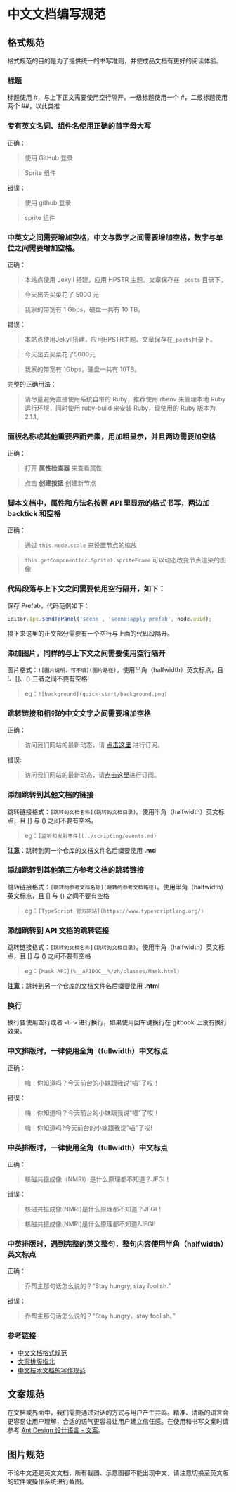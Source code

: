 # 中文文档编写规范

## 格式规范

格式规范的目的是为了提供统一的书写准则，并使成品文档有更好的阅读体验。

### 标题

标题使用 #，与上下正文需要使用空行隔开。一级标题使用一个 #，二级标题使用两个 ##，以此类推

### 专有英文名词、组件名使用正确的首字母大写

正确：

> 使用 GitHub 登录

> Sprite 组件

错误：

> 使用 github 登录

> sprite 组件

### 中英文之间需要增加空格，中文与数字之间需要增加空格，数字与单位之间需要增加空格。

正确：

> 本站点使用 Jekyll 搭建，应用 HPSTR 主题。文章保存在 `_posts` 目录下。

> 今天出去买菜花了 5000 元

> 我家的带宽有 1 Gbps，硬盘一共有 10 TB。

错误：

> 本站点使用Jekyll搭建，应用HPSTR主题。文章保存在`_posts`目录下。

> 今天出去买菜花了5000元

> 我家的带宽有 1Gbps，硬盘一共有 10TB。

完整的正确用法：

> 请尽量避免直接使用系统自带的 Ruby，推荐使用 rbenv 来管理本地 Ruby 运行环境，同时使用 ruby-build 来安装 Ruby，现使用的 Ruby 版本为 2.1.1。

### 面板名称或其他重要界面元素，用加粗显示，并且两边需要加空格

正确：

> 打开 **属性检查器** 来查看属性

> 点击 **创建按钮** 创建新节点

### 脚本文档中，属性和方法名按照 API 里显示的格式书写，两边加 backtick 和空格

正确：

> 通过 `this.node.scale` 来设置节点的缩放

> `this.getComponent(cc.Sprite).spriteFrame` 可以动态改变节点渲染的图像

### 代码段落与上下文之间需要使用空行隔开，如下：

保存 Prefab，代码范例如下：

```js
Editor.Ipc.sendToPanel('scene', 'scene:apply-prefab', node.uuid);
```

接下来这里的正文部分需要有一个空行与上面的代码段隔开。

### 添加图片，同样的与上下文之间需要使用空行隔开

图片格式：`![图片说明，可不填](图片路径)`。使用半角（halfwidth）英文标点，且 !、[]、() 三者之间不要有空格

> eg：`![background](quick-start/background.png)`

### 跳转链接和相邻的中文文字之间需要增加空格

正确：

> 访问我们网站的最新动态，请 [点击这里](#) 进行订阅。

错误:

> 访问我们网站的最新动态，请[点击这里](#)进行订阅。

### 添加跳转到其他文档的链接

跳转链接格式：`[跳转的文档名称](跳转的文档目录)`。使用半角（halfwidth）英文标点，且 [] 与 () 之间不要有空格。

> eg：`[监听和发射事件](../scripting/events.md)`

**注意**：跳转到同一个仓库的文档文件名后缀要使用 **.md**

### 添加跳转到其他第三方参考文档的跳转链接

跳转链接格式：`[跳转的参考文档名称](跳转的参考文档路径)`。使用半角（halfwidth）英文标点，且 [] 与 () 之间不要有空格

> eg：`[TypeScript 官方网站](https://www.typescriptlang.org/)`

### 添加跳转到 API 文档的跳转链接

跳转链接格式：`[跳转的文档名称](跳转的文档目录)`。使用半角（halfwidth）英文标点，且 [] 与 () 之间不要有空格

> eg：`[Mask API](%__APIDOC__%/zh/classes/Mask.html)`

**注意**：跳转到另一个仓库的文档文件名后缀要使用 **.html**

### 换行

换行要使用空行或者 `<br>` 进行换行，如果使用回车键换行在 gitbook 上没有换行效果。

### 中文排版时，一律使用全角（fullwidth）中文标点

正确：

> 嗨！你知道吗？今天前台的小妹跟我说“喵”了哎！

错误：

> 嗨！你知道吗？今天前台的小妹跟我说"喵"了哎！

> 嗨！你知道吗?今天前台的小妹跟我说"喵"了哎!

### 中英排版时，一律使用全角（fullwidth）中文标点

正确：

> 核磁共振成像（NMRI）是什么原理都不知道？JFGI！

错误：

> 核磁共振成像(NMRI)是什么原理都不知道？JFGI！

> 核磁共振成像(NMRI)是什么原理都不知道?JFGI!

### 中英排版时，遇到完整的英文整句，整句内容使用半角（halfwidth）英文标点

正确：

> 乔帮主那句话怎么说的？“Stay hungry, stay foolish.”

错误：

> 乔帮主那句话怎么说的？“Stay hungry，stay foolish。”

### 参考链接

- [中文文档格式规范](https://github.com/anjuke/coding-style/blob/master/text/chinese.md)
- [文案排版指北](https://github.com/sparanoid/chinese-copywriting-guidelines)
- [中文技术文档的写作规范](https://github.com/ruanyf/document-style-guide)

## 文案规范

在文档或界面中，我们需要通过对话的方式与用户产生共鸣。精准、清晰的语言会更容易让用户理解，合适的语气更容易让用户建立信任感。在使用和书写文案时请参考 [Ant Design 设计语言 - 文案](https://ant.design/docs/spec/copywriting-cn)。

## 图片规范

不论中文还是英文文档，所有截图、示意图都不能出现中文，请注意切换至英文版的软件或操作系统进行截图。
